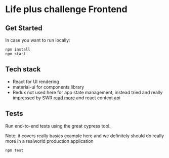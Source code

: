 # Life plus challenge Frontend

## Get Started

In case you want to run locally:

```
npm install
npm start
```

## Tech stack

- React for UI rendering
- material-ui for components library
- Redux not used here for app state management, instead tried and really impressed by SWR [read more](https://swr.now.sh/) and react context api

## Tests

Run end-to-end tests using the great cypress tool.

Note: it covers really basics example here and we definitely should do really more in a realworld production application

```
npm test
```
